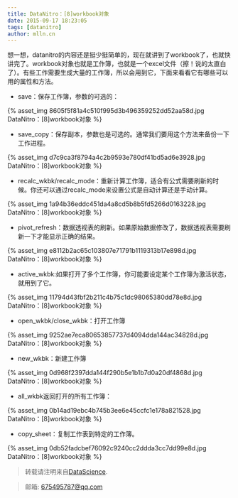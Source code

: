 ```yaml
---
title: DataNitro：[8]workbook对象
date: 2015-09-17 18:23:05
tags: [datanitro]
author: mlln.cn
---
```

想一想，datanitro的内容还是挺少挺简单的，现在就讲到了workbook了，也就快讲完了。workbook对象也就是工作簿，也就是一个excel文件（擦！说的太直白了）。有些工作需要生成大量的工作簿，所以会用到它，下面来看看它有哪些可以用的属性和方法。

- save：保存工作簿，参数的可选的：

{% asset_img 8605f5f81a4c510f995d3b496359252dd52aa58d.jpg DataNitro：[8]workbook对象 %}

- save_copy：保存副本，参数也是可选的。通常我们要用这个方法来备份一下工作进程。

{% asset_img d7c9ca3f8794a4c2b9593e780df41bd5ad6e3928.jpg DataNitro：[8]workbook对象 %}

- recalc_wkbk/recalc_mode：重新计算工作簿，适合有公式需要刷新的时候。你还可以通过recalc_mode来设置公式是自动计算还是手动计算。

{% asset_img 1a94b36eddc451da4a8cd5b8b5fd5266d0163228.jpg DataNitro：[8]workbook对象 %}

- pivot_refresh：数据透视表的刷新。如果原始数据修改了，数据透视表需要刷新一下才能显示正确的结果。

{% asset_img e8112b2ac65c103807e71791b1119313b17e898d.jpg DataNitro：[8]workbook对象 %}

- active_wkbk:如果打开了多个工作簿，你可能要设定某个工作簿为激活状态，就用到了它。

{% asset_img 11794d43fbf2b211c4b75c1dc98065380dd78e8d.jpg DataNitro：[8]workbook对象 %}

- open_wkbk/close_wkbk：打开工作簿

{% asset_img 9252ae7eca80653857737d4094dda144ac34828d.jpg DataNitro：[8]workbook对象 %}

- new_wkbk：新建工作簿

{% asset_img 0d968f2397dda144f290b5e1b1b7d0a20df4868d.jpg DataNitro：[8]workbook对象 %}

- all_wkbk返回打开的所有工作簿：

{% asset_img 0b14ad19ebc4b745b3ee6e45ccfc1e178a821528.jpg DataNitro：[8]workbook对象 %}

- copy_sheet：复制工作表到特定的工作簿。

{% asset_img 0db52fadcbef76092c9240cc2ddda3cc7dd99e8d.jpg DataNitro：[8]workbook对象 %}

> 转载请注明来自[DataScience](http://mlln.cn).

> 邮箱: 675495787@qq.com 
